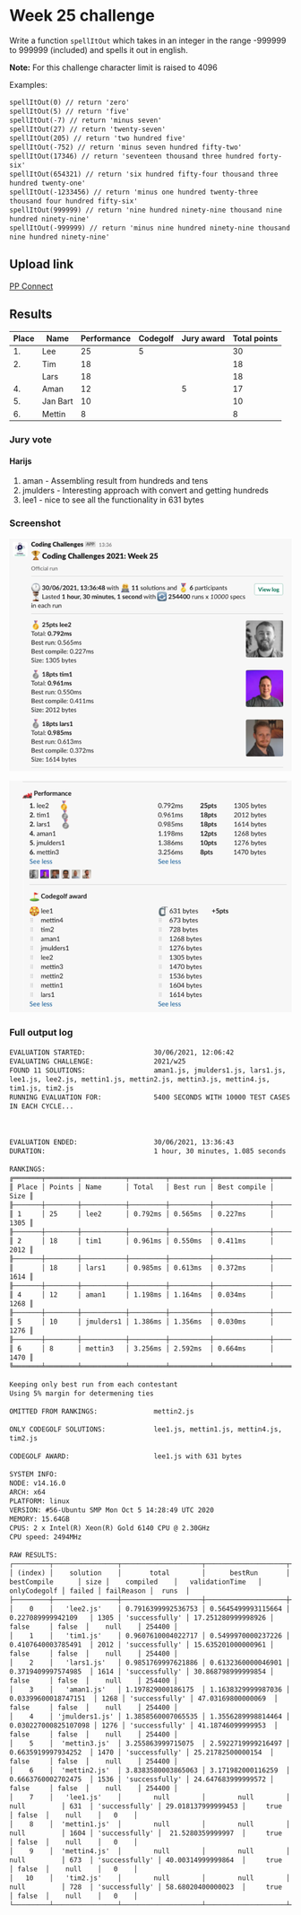 # Week 25 challenge

Write a function `spellItOut` which takes in an integer in the range -999999 to 999999 (included) and spells it out in english.

**Note:**
For this challenge character limit is raised to 4096

Examples:
```
spellItOut(0) // return 'zero'
spellItOut(5) // return 'five'
spellItOut(-7) // return 'minus seven'
spellItOut(27) // return 'twenty-seven'
spellItOut(205) // return 'two hundred five'
spellItOut(-752) // return 'minus seven hundred fifty-two'
spellItOut(17346) // return 'seventeen thousand three hundred forty-six'
spellItOut(654321) // return 'six hundred fifty-four thousand three hundred twenty-one'
spellItOut(-1233456) // return 'minus one hundred twenty-three thousand four hundred fifty-six'
spellItOut(999999) // return 'nine hundred ninety-nine thousand nine hundred ninety-nine'
spellItOut(-999999) // return 'minus nine hundred ninety-nine thousand nine hundred ninety-nine'
```


## Upload link

[PP Connect](https://connect.passionatepeople.io/code-challenge-submission)

## Results


| Place | Name        | Performance | Codegolf | Jury award | Total points |
|-------|-------------|-------------|----------|------------|--------------|
| 1.    | Lee         | 25          | 5        |            | 30           |
| 2.    | Tim         | 18          |          |            | 18           |
|       | Lars        | 18          |          |            | 18           |
| 4.    | Aman        | 12          |          | 5          | 17           |
| 5.    | Jan Bart    | 10          |          |            | 10           |
| 6.    | Mettin      | 8           |          |            | 8            |

### Jury vote

#### Harijs

1. aman - Assembling result from hundreds and tens
2. jmulders - Interesting approach with convert and getting hundreds
3. lee1 - nice to see all the functionality in 631 bytes

### Screenshot

![2021 Week 25 podium](./podium.png)

![2021 Week 25 results](./results.png)

### Full output log
```
EVALUATION STARTED:                 30/06/2021, 12:06:42
EVALUATING CHALLENGE:               2021/w25
FOUND 11 SOLUTIONS:                 aman1.js, jmulders1.js, lars1.js, lee1.js, lee2.js, mettin1.js, mettin2.js, mettin3.js, mettin4.js, tim1.js, tim2.js
RUNNING EVALUATION FOR:             5400 SECONDS WITH 10000 TEST CASES IN EACH CYCLE...



EVALUATION ENDED:                   30/06/2021, 13:36:43
DURATION:                           1 hour, 30 minutes, 1.085 seconds

RANKINGS:
╔═══════╤════════╤═══════════╤═════════╤══════════╤══════════════╤══════╗
║ Place │ Points │ Name      │ Total   │ Best run │ Best compile │ Size ║
╟───────┼────────┼───────────┼─────────┼──────────┼──────────────┼──────╢
║ 1     │ 25     │ lee2      │ 0.792ms │ 0.565ms  │ 0.227ms      │ 1305 ║
╟───────┼────────┼───────────┼─────────┼──────────┼──────────────┼──────╢
║ 2     │ 18     │ tim1      │ 0.961ms │ 0.550ms  │ 0.411ms      │ 2012 ║
╟───────┼────────┼───────────┼─────────┼──────────┼──────────────┼──────╢
║       │ 18     │ lars1     │ 0.985ms │ 0.613ms  │ 0.372ms      │ 1614 ║
╟───────┼────────┼───────────┼─────────┼──────────┼──────────────┼──────╢
║ 4     │ 12     │ aman1     │ 1.198ms │ 1.164ms  │ 0.034ms      │ 1268 ║
╟───────┼────────┼───────────┼─────────┼──────────┼──────────────┼──────╢
║ 5     │ 10     │ jmulders1 │ 1.386ms │ 1.356ms  │ 0.030ms      │ 1276 ║
╟───────┼────────┼───────────┼─────────┼──────────┼──────────────┼──────╢
║ 6     │ 8      │ mettin3   │ 3.256ms │ 2.592ms  │ 0.664ms      │ 1470 ║
╚═══════╧════════╧═══════════╧═════════╧══════════╧══════════════╧══════╝

Keeping only best run from each contestant
Using 5% margin for determening ties

OMITTED FROM RANKINGS:              mettin2.js

ONLY CODEGOLF SOLUTIONS:            lee1.js, mettin1.js, mettin4.js, tim2.js

CODEGOLF AWARD:                     lee1.js with 631 bytes

SYSTEM INFO:
NODE: v14.16.0
ARCH: x64
PLATFORM: linux
VERSION: #56-Ubuntu SMP Mon Oct 5 14:28:49 UTC 2020
MEMORY: 15.64GB
CPUS: 2 x Intel(R) Xeon(R) Gold 6140 CPU @ 2.30GHz
CPU speed: 2494MHz

RAW RESULTS:
┌─────────┬────────────────┬────────────────────┬────────────────────┬──────────────────────┬──────┬────────────────┬────────────────────┬──────────────┬────────┬────────────┬────────┐
│ (index) │    solution    │       total        │      bestRun       │     bestCompile      │ size │    compiled    │   validationTime   │ onlyCodegolf │ failed │ failReason │  runs  │
├─────────┼────────────────┼────────────────────┼────────────────────┼──────────────────────┼──────┼────────────────┼────────────────────┼──────────────┼────────┼────────────┼────────┤
│    0    │   'lee2.js'    │ 0.7916399992536753 │ 0.5645499993115664 │  0.227089999942109   │ 1305 │ 'successfully' │ 17.251280999998926 │    false     │ false  │    null    │ 254400 │
│    1    │   'tim1.js'    │ 0.9607610004022717 │ 0.5499970000237226 │  0.4107640003785491  │ 2012 │ 'successfully' │ 15.635201000000961 │    false     │ false  │    null    │ 254400 │
│    2    │   'lars1.js'   │ 0.9851769997621886 │ 0.6132360000046901 │  0.3719409997574985  │ 1614 │ 'successfully' │ 30.868798999999854 │    false     │ false  │    null    │ 254400 │
│    3    │   'aman1.js'   │ 1.197829000186175  │ 1.1638329999987036 │ 0.03399600018747151  │ 1268 │ 'successfully' │ 47.03169800000069  │    false     │ false  │    null    │ 254400 │
│    4    │ 'jmulders1.js' │ 1.3858560007065535 │ 1.3556289998814464 │ 0.030227000825107098 │ 1276 │ 'successfully' │ 41.18746099999953  │    false     │ false  │    null    │ 254400 │
│    5    │  'mettin3.js'  │ 3.255863999715075  │ 2.5922719999216497 │  0.6635919997934252  │ 1470 │ 'successfully' │ 25.21782500000154  │    false     │ false  │    null    │ 254400 │
│    6    │  'mettin2.js'  │ 3.8383580003865063 │ 3.171982000116259  │  0.6663760002702475  │ 1536 │ 'successfully' │ 24.647683999999572 │    false     │ false  │    null    │ 254400 │
│    7    │   'lee1.js'    │        null        │        null        │         null         │ 631  │ 'successfully' │ 29.018137999999453 │     true     │ false  │    null    │   0    │
│    8    │  'mettin1.js'  │        null        │        null        │         null         │ 1604 │ 'successfully' │  21.5280359999997  │     true     │ false  │    null    │   0    │
│    9    │  'mettin4.js'  │        null        │        null        │         null         │ 673  │ 'successfully' │ 40.00314999999864  │     true     │ false  │    null    │   0    │
│   10    │   'tim2.js'    │        null        │        null        │         null         │ 728  │ 'successfully' │ 58.68020400000023  │     true     │ false  │    null    │   0    │
└─────────┴────────────────┴────────────────────┴────────────────────┴──────────────────────┴──────┴────────────────┴────────────────────┴──────────────┴────────┴────────────┴────────┘
```